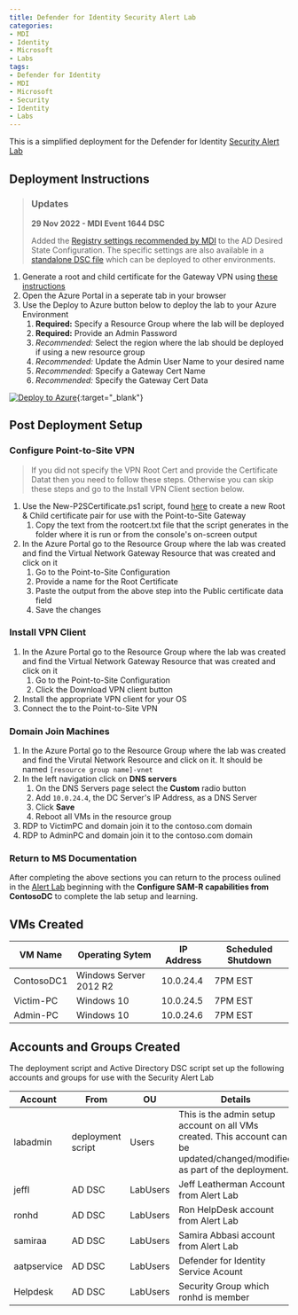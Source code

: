 ```yaml
---
title: Defender for Identity Security Alert Lab
categories:
- MDI
- Identity
- Microsoft
- Labs
tags:
- Defender for Identity
- MDI
- Microsoft
- Security
- Identity
- Labs
---
```

This is a simplified deployment for the Defender for Identity [Security Alert Lab](https://docs.microsoft.com/en-us/defender-for-identity/playbook-lab-overview)

## Deployment Instructions

> ### Updates
>
> **29 Nov 2022 - MDI Event 1644 DSC**
>
> Added the [Registry settings recommended by MDI](https://learn.microsoft.com/en-us/defender-for-identity/configure-windows-event-collection#event-id-1644) to the AD Desired State Configuration. The specific settings are also available in a [standalone DSC file](./DSC/MDIEventDsc.ps1) which can be deployed to other environments.

1. Generate a root and child certificate for the Gateway VPN using [these instructions](../VPN-Setup.html)
1. Open the Azure Portal in a seperate tab in your browser
1. Use the Deploy to Azure button below to deploy the lab to your Azure Environment
    1. **Required:** Specify a Resource Group where the lab will be deployed
    1. **Required:** Provide an Admin Password
    1. *Recommended:* Select the region where the lab should be deployed if using a new resource group
    1. *Recommended:* Update the Admin User Name to your desired name
    1. *Recommended:* Specify a Gateway Cert Name
    1. *Recommended:* Specify the Gateway Cert Data

[![Deploy to Azure](https://aka.ms/deploytoazurebutton)](https://portal.azure.com/#create/Microsoft.Template/uri/https%3A%2F%2Fraw.githubusercontent.com%2Fdmcwee%2Flabs%2Fmaster%2FMDILab%2Fazuredeploy.json){:target="_blank"}

## Post Deployment Setup

### Configure Point-to-Site VPN

> If you did not specify the VPN Root Cert and provide the Certificate Datat then you need to follow these steps. Otherwise you can skip these steps and go to the Install VPN Client section below.

1. Use the New-P2SCertificate.ps1 script, found [here](https://raw.githubusercontent.com/dmcwee/labs/master/Common/scripts/New-P2SCertificate.ps1) to create a new Root & Child certificate pair for use with the Point-to-Site Gateway
    1. Copy the text from the rootcert.txt file that the script generates in the folder where it is run or from the console's on-screen output
1. In the Azure Portal go to the Resource Group where the lab was created and find the Virtual Network Gateway Resource that was created and click on it
    1. Go to the Point-to-Site Configuration
    1. Provide a name for the Root Certificate
    1. Paste the output from the above step into the Public certificate data field
    1. Save the changes

### Install VPN Client

1. In the Azure Portal go to the Resource Group where the lab was created and find the Virtual Network Gateway Resource that was created and click on it
    1. Go to the Point-to-Site Configuration
    1. Click the Download VPN client button
1. Install the appropriate VPN client for your OS
1. Connect the to the Point-to-Site VPN

### Domain Join Machines

1. In the Azure Portal go to the Resource Group where the lab was created and find the Virutal Network Resource and click on it. It should be named `[resource group name]-vnet`
1. In the left navigation click on **DNS servers**
    1. On the DNS Servers page select the **Custom** radio button
    1. Add `10.0.24.4`, the DC Server's IP Address, as a DNS Server
    1. Click **Save**
    1. Reboot all VMs in the resource group
1. RDP to VictimPC and domain join it to the contoso.com domain
1. RDP to AdminPC and domain join it to the contoso.com domain

### Return to MS Documentation

After completing the above sections you can return to the process oulined in the [Alert Lab](https://docs.microsoft.com/en-us/defender-for-identity/playbook-setup-lab#-base-lab-environment) beginning with the **Configure SAM-R capabilities from ContosoDC** to complete the lab setup and learning.

## VMs Created

VM Name | Operating Sytem | IP Address | Scheduled Shutdown
------- | --------------- | ---------- | ------------------
ContosoDC1 | Windows Server 2012 R2 | 10.0.24.4 | 7PM EST
Victim-PC | Windows 10 | 10.0.24.5 | 7PM EST
Admin-PC | Windows 10 | 10.0.24.6 | 7PM EST

## Accounts and Groups Created

The deployment script and Active Directory DSC script set up the following accounts and groups for use with the Security Alert Lab

Account | From | OU | Details
------- | ---- | -- | -------
labadmin | deployment script | Users | This is the admin setup account on all VMs created. This account can be updated/changed/modified as part of the deployment.
jeffl | AD DSC | LabUsers | Jeff Leatherman Account from Alert Lab
ronhd | AD DSC | LabUsers | Ron HelpDesk account from Alert Lab
samiraa | AD DSC | LabUsers | Samira Abbasi account from Alert Lab
aatpservice | AD DSC | LabUsers | Defender for Identity Service Acount
Helpdesk | AD DSC | LabUsers | Security Group which ronhd is member

